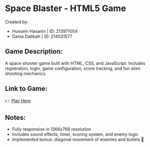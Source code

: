 # Space Blaster - HTML5 Game

Created by:  
- Hussein Hasanin | ID: 213971054  
- Dania Dabbah   | ID: 214031577  

## Game Description:
A space shooter game built with HTML, CSS, and JavaScript. Includes registration, login, game configuration, score tracking, and fun alien shooting mechanics.

## Link to Game:
👉 [Play Here]([https://your-username.github.io/ID1_ID2_assignment2](https://wed-2023.github.io/assignment2-213971054_214031577_assignment2/))

## Notes:
- Fully responsive in 1366x768 resolution
- Includes sound effects, timer, scoring system, and enemy logic
- Implemented bonus: diagonal movement of enemies and bullets 🚀
